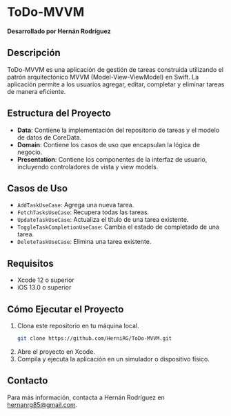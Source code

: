 
# ToDo-MVVM

**Desarrollado por Hernán Rodríguez**

## Descripción

ToDo-MVVM es una aplicación de gestión de tareas construida utilizando el patrón arquitectónico MVVM (Model-View-ViewModel) en Swift. La aplicación permite a los usuarios agregar, editar, completar y eliminar tareas de manera eficiente.

## Estructura del Proyecto

- **Data**: Contiene la implementación del repositorio de tareas y el modelo de datos de CoreData.
- **Domain**: Contiene los casos de uso que encapsulan la lógica de negocio.
- **Presentation**: Contiene los componentes de la interfaz de usuario, incluyendo controladores de vista y view models.

## Casos de Uso

- `AddTaskUseCase`: Agrega una nueva tarea.
- `FetchTasksUseCase`: Recupera todas las tareas.
- `UpdateTaskUseCase`: Actualiza el título de una tarea existente.
- `ToggleTaskCompletionUseCase`: Cambia el estado de completado de una tarea.
- `DeleteTaskUseCase`: Elimina una tarea existente.

## Requisitos

- Xcode 12 o superior
- iOS 13.0 o superior

## Cómo Ejecutar el Proyecto

1. Clona este repositorio en tu máquina local.
   ```bash
   git clone https://github.com/HerniRG/ToDo-MVVM.git
   ```
2. Abre el proyecto en Xcode.
3. Compila y ejecuta la aplicación en un simulador o dispositivo físico.

## Contacto

Para más información, contacta a Hernán Rodríguez en [hernanrg85@gmail.com](mailto:hernanrg85@gmail.com).
